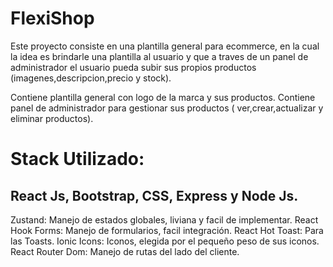 # FlexiShop

Este proyecto consiste en una plantilla general para ecommerce, en la cual la idea es brindarle una plantilla al usuario y que a traves de un panel de administrador el usuario pueda subir sus propios productos (imagenes,descripcion,precio y stock).

Contiene plantilla general con logo de la marca y sus productos.
Contiene panel de administrador para gestionar sus productos ( ver,crear,actualizar y eliminar productos).

# Stack Utilizado:

## React Js, Bootstrap, CSS, Express y Node Js.

Zustand: Manejo de estados globales, liviana y facil de implementar.
React Hook Forms: Manejo de formularios, facil integración.
React Hot Toast: Para las Toasts.
Ionic Icons: Iconos, elegida por el pequeño peso de sus iconos.
React Router Dom: Manejo de rutas del lado del cliente.

